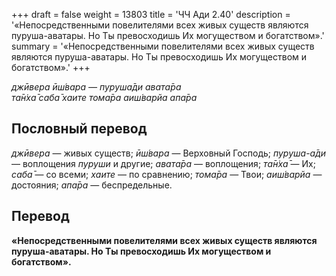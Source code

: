 +++
draft = false
weight = 13803
title = 'ЧЧ Ади 2.40'
description = '«Непосредственными повелителями всех живых существ являются пуруша-аватары. Но Ты превосходишь Их могуществом и богатством».'
summary = '«Непосредственными повелителями всех живых существ являются пуруша-аватары. Но Ты превосходишь Их могуществом и богатством».'
+++

_джӣвера ӣш́вара — пуруша̄ди авата̄ра  
та̄н̇ха̄ саба̄ хаите тома̄ра аиш́варйа апа̄ра_

## Пословный перевод

_джӣвера_ — живых существ; _ӣш́вара_ — Верховный Господь; _пуруша_\-_а̄ди_ — воплощения _пуруши_ и другие; _авата̄ра_ — воплощения; _та̄н̇ха̄_ — Их; _саба̄_ — со всеми; _хаите_ — по сравнению; _тома̄ра_ — Твои; _аиш́варйа_ — достояния; _апа̄ра_ — беспредельные.

## Перевод

**«Непосредственными повелителями всех живых существ являются пуруша-аватары. Но Ты превосходишь Их могуществом и богатством».**
